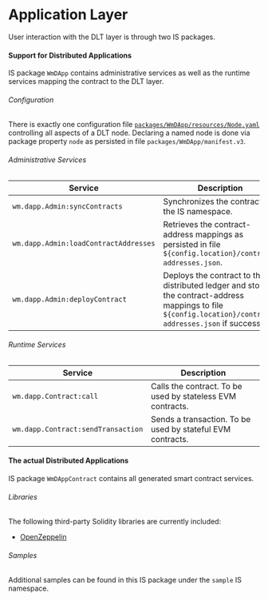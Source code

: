 # Application Layer
User interaction with the DLT layer is through two IS packages.

#### Support for Distributed Applications
IS package `WmDApp` contains administrative services as well as the runtime services mapping the contract to the DLT layer.

###### Configuration
There is exactly one configuration file [`packages/WmDApp/resources/Node.yaml`](../modules/core/src/testFixture/resources/Node.yaml) controlling all aspects of a DLT node.
Declaring a named node is done via package property `node` as persisted in file `packages/WmDApp/manifest.v3`.

###### Administrative Services
|Service|Description|
|-------|-----------|
|`wm.dapp.Admin:syncContracts`|Synchronizes the contracts to the IS namespace.|
|`wm.dapp.Admin:loadContractAddresses`|Retrieves the contract-address mappings as persisted in file `${config.location}/contract-addresses.json`.|
|`wm.dapp.Admin:deployContract`|Deploys the contract to the distributed ledger and stores the contract-address mappings to file `${config.location}/contract-addresses.json` if successful.|

###### Runtime Services
|Service|Description|
|-------|-----------|
|`wm.dapp.Contract:call`|Calls the contract. To be used by stateless EVM contracts.|
|`wm.dapp.Contract:sendTransaction`|Sends a transaction. To be used by stateful EVM contracts.|

#### The actual Distributed Applications
IS package `WmDAppContract` contains all generated smart contract services.

###### Libraries
The following third-party Solidity libraries are currently included:
- [OpenZeppelin](https://openzeppelin.org/api/)

###### Samples
Additional samples can be found in this IS package under the `sample` IS namespace.
